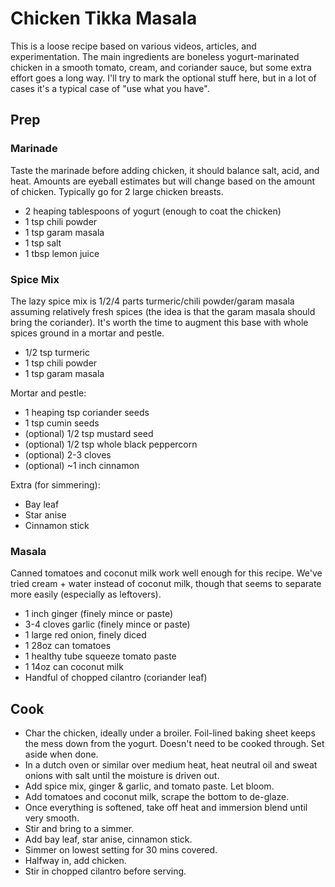 # Chicken Tikka Masala

This is a loose recipe based on various videos, articles, and experimentation. The main ingredients are boneless yogurt-marinated
chicken in a smooth tomato, cream, and coriander sauce, but some extra effort goes a long way.  I'll try to mark the optional
stuff here, but in a lot of cases it's a typical case of "use what you have".

## Prep

### Marinade

Taste the marinade before adding chicken, it should balance salt, acid, and heat.  Amounts are eyeball estimates but will change
based on the amount of chicken.  Typically go for 2 large chicken breasts.

- 2 heaping tablespoons of yogurt (enough to coat the chicken)
- 1 tsp chili powder
- 1 tsp garam masala
- 1 tsp salt
- 1 tbsp lemon juice

### Spice Mix

The lazy spice mix is 1/2/4 parts turmeric/chili powder/garam masala assuming relatively fresh spices (the idea is that the garam
masala should bring the coriander). It's worth the time to augment this base with whole spices ground in a mortar and pestle.

- 1/2 tsp turmeric
- 1 tsp chili powder
- 1 tsp garam masala

Mortar and pestle:
- 1 heaping tsp coriander seeds
- 1 tsp cumin seeds
- (optional) 1/2 tsp mustard seed
- (optional) 1/2 tsp whole black peppercorn
- (optional) 2-3 cloves
- (optional) ~1 inch cinnamon

Extra (for simmering):
- Bay leaf
- Star anise
- Cinnamon stick

### Masala

Canned tomatoes and coconut milk work well enough for this recipe.  We've tried cream + water instead of coconut milk, though that
seems to separate more easily (especially as leftovers).

- 1 inch ginger (finely mince or paste)
- 3-4 cloves garlic (finely mince or paste)
- 1 large red onion, finely diced
- 1 28oz can tomatoes
- 1 healthy tube squeeze tomato paste
- 1 14oz can coconut milk
- Handful of chopped cilantro (coriander leaf)

## Cook

- Char the chicken, ideally under a broiler.  Foil-lined baking sheet keeps the mess down from the yogurt.  Doesn't need to be cooked through.  Set aside when done.
- In a dutch oven or similar over medium heat, heat neutral oil and sweat onions with salt until the moisture is driven out.
- Add spice mix, ginger & garlic, and tomato paste.  Let bloom.
- Add tomatoes and coconut milk, scrape the bottom to de-glaze.
- Once everything is softened, take off heat and immersion blend until very smooth.
- Stir and bring to a simmer.
- Add bay leaf, star anise, cinnamon stick.
- Simmer on lowest setting for 30 mins covered.
- Halfway in, add chicken.
- Stir in chopped cilantro before serving.
